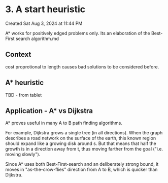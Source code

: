 # 3. A start heuristic
Created Sat Aug 3, 2024 at 11:44 PM

A\* works for positively edged problems only. Its an elaboration of the Best-First search algorithm.md 

## Context
cost proprotional to length causes bad solutions to be considered before.


## A\* heuristic
TBD - from tablet


## Application - A\* vs Dijkstra
A\* proves useful in many A to B path finding algorithms.

For example, Dijkstra grows a single tree (in all directions). When the graph describes a road network on the surface of the earth, this known region should expand like a growing disk around s. But that means that half the growth is in a direction away from t, thus moving farther from the goal ("i.e. moving slowly").

Since A\* uses both Best-First-search and an deliberately strong bound, it moves in "as-the-crow-flies" direction from A to B, which is quicker than Dijkstra.
